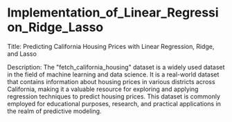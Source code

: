 # Implementation_of_Linear_Regression_Ridge_Lasso
Title: Predicting California Housing Prices with Linear Regression, Ridge, and Lasso

Description:
The "fetch_california_housing" dataset is a widely used dataset in the field of machine learning and data science. It is a real-world dataset that contains information about housing prices in various districts across California, making it a valuable resource for exploring and applying regression techniques to predict housing prices. This dataset is commonly employed for educational purposes, research, and practical applications in the realm of predictive modeling.


